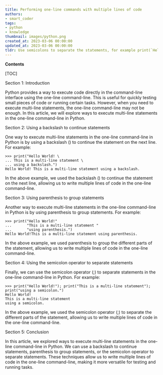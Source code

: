 ```yaml
---
title: Performing one-line commands with multiple lines of code
authors:
- smart_coder
tags:
- python
- knowledge
thumbnail: images/python.png
created_at: 2023-03-06 00:00:00
updated_at: 2023-03-06 00:00:00
tldr: Use semicolons to separate the statements, for example print(`Hello`);print(`World`) will print `Hello` and `World` on separate lines.
---
```


**Contents**

[TOC]

Section 1: Introduction

Python provides a way to execute code directly in the command-line interface using the one-line command-line. This is useful for quickly testing small pieces of code or running certain tasks. However, when you need to execute multi-line statements, the one-line command-line may not be enough. In this article, we will explore ways to execute multi-line statements in the one-line command-line in Python.

Section 2: Using a backslash to continue statements

One way to execute multi-line statements in the one-line command-line in Python is by using a backslash (\) to continue the statement on the next line. For example:

```
>>> print("Hello World! \
... This is a multi-line statement \
... using a backslash.")
Hello World! This is a multi-line statement using a backslash.
```

In the above example, we used the backslash (\) to continue the statement on the next line, allowing us to write multiple lines of code in the one-line command-line.

Section 3: Using parenthesis to group statements

Another way to execute multi-line statements in the one-line command-line in Python is by using parenthesis to group statements. For example:

```
>>> print("Hello World!"
...       "This is a multi-line statement "
...       "using parenthesis.")
Hello World!This is a multi-line statement using parenthesis.
```

In the above example, we used parenthesis to group the different parts of the statement, allowing us to write multiple lines of code in the one-line command-line.

Section 4: Using the semicolon operator to separate statements

Finally, we can use the semicolon operator (;) to separate statements in the one-line command-line in Python. For example:

```
>>> print("Hello World!"); print("This is a multi-line statement"); print("using a semicolon.")
Hello World!
This is a multi-line statement
using a semicolon.
```

In the above example, we used the semicolon operator (;) to separate the different parts of the statement, allowing us to write multiple lines of code in the one-line command-line.

Section 5: Conclusion

In this article, we explored ways to execute multi-line statements in the one-line command-line in Python. We can use a backslash to continue statements, parenthesis to group statements, or the semicolon operator to separate statements. These techniques allow us to write multiple lines of code in the one-line command-line, making it more versatile for testing and running tasks.
